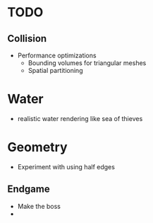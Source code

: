 # TODO
## Collision
* Performance optimizations
  * Bounding volumes for triangular meshes
  * Spatial partitioning

# Water
* realistic water rendering like sea of thieves

# Geometry
* Experiment with using half edges

## Endgame
* Make the boss
* 